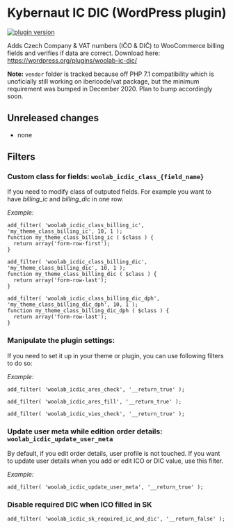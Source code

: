 # Kybernaut IC DIC (WordPress plugin)

[![plugin version](https://img.shields.io/wordpress/plugin/v/woolab-ic-dic.svg)](https://wordpress.org/plugins/woolab-ic-dic)

Adds Czech Company & VAT numbers (IČO & DIČ) to WooCommerce billing fields and verifies if data are correct.
Download here: https://wordpress.org/plugins/woolab-ic-dic/

**Note:** `vendor` folder is tracked because off PHP 7.1 compatibility which is unoficially still working on ibericode/vat package, but the minimum requirement was bumped in December 2020. Plan to bump accordingly soon.

## Unreleased changes
* none

## Filters

### Custom class for fields: `woolab_icdic_class_{field_name}`
If you need to modify class of outputed fields. For example you want to have *billing_ic* and *billing_dic* in one row.


*Example:*

    add_filter( 'woolab_icdic_class_billing_ic', 'my_theme_class_billing_ic', 10, 1 );
    function my_theme_class_billing_ic ( $class ) {
      return array('form-row-first');
    }

    add_filter( 'woolab_icdic_class_billing_dic', 'my_theme_class_billing_dic', 10, 1 );
    function my_theme_class_billing_dic ( $class ) {
      return array('form-row-last');
    }

    add_filter( 'woolab_icdic_class_billing_dic_dph', 'my_theme_class_billing_dic_dph', 10, 1 );
    function my_theme_class_billing_dic_dph ( $class ) {
      return array('form-row-last');
    }

### Manipulate the plugin settings:
If you need to set it up in your theme or plugin, you can use following filters to do so:


*Example:*

    add_filter( 'woolab_icdic_ares_check', '__return_true' );

    add_filter( 'woolab_icdic_ares_fill', '__return_true' );

    add_filter( 'woolab_icdic_vies_check', '__return_true' );

### Update user meta while edition order details: `woolab_icdic_update_user_meta`
By default, if you edit order details, user profile is not touched. If you want to update user details when you add or edit ICO or DIC value, use this filter.


*Example:*

    add_filter( 'woolab_icdic_update_user_meta', '__return_true' );

### Disable required DIC when ICO filled in SK

    add_filter( 'woolab_icdic_sk_required_ic_and_dic', '__return_false' );
